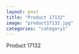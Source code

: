 ```yaml
---
layout: post
title: "Product 17132"
image: "product17132.jpg"
categories: "category1"
---
```

Product 17132
